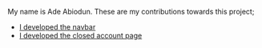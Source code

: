 My name is Ade Abiodun. These are my contributions towards this project;
- [I developed the navbar](https://github.com/Ade-Abiodun-A/navbar)
- [I developed the closed account page](https://github.com/Ade-Abiodun-A/closedAcc-team57)
